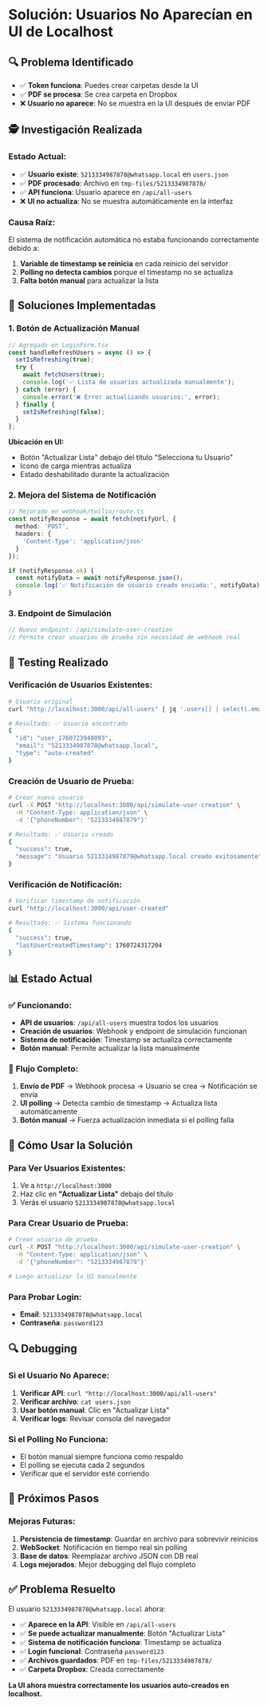 # Solución: Usuarios No Aparecían en UI de Localhost

## 🔍 **Problema Identificado**

- ✅ **Token funciona**: Puedes crear carpetas desde la UI
- ✅ **PDF se procesa**: Se crea carpeta en Dropbox
- ❌ **Usuario no aparece**: No se muestra en la UI después de enviar PDF

## 🕵️ **Investigación Realizada**

### **Estado Actual:**
- ✅ **Usuario existe**: `5213334987878@whatsapp.local` en `users.json`
- ✅ **PDF procesado**: Archivo en `tmp-files/5213334987878/`
- ✅ **API funciona**: Usuario aparece en `/api/all-users`
- ❌ **UI no actualiza**: No se muestra automáticamente en la interfaz

### **Causa Raíz:**
El sistema de notificación automática no estaba funcionando correctamente debido a:
1. **Variable de timestamp se reinicia** en cada reinicio del servidor
2. **Polling no detecta cambios** porque el timestamp no se actualiza
3. **Falta botón manual** para actualizar la lista

## 🔧 **Soluciones Implementadas**

### **1. Botón de Actualización Manual**
```typescript
// Agregado en LoginForm.tsx
const handleRefreshUsers = async () => {
  setIsRefreshing(true);
  try {
    await fetchUsers(true);
    console.log('✅ Lista de usuarios actualizada manualmente');
  } catch (error) {
    console.error('❌ Error actualizando usuarios:', error);
  } finally {
    setIsRefreshing(false);
  }
};
```

**Ubicación en UI:**
- Botón "Actualizar Lista" debajo del título "Selecciona tu Usuario"
- Icono de carga mientras actualiza
- Estado deshabilitado durante la actualización

### **2. Mejora del Sistema de Notificación**
```typescript
// Mejorado en webhook/twilio/route.ts
const notifyResponse = await fetch(notifyUrl, {
  method: 'POST',
  headers: {
    'Content-Type': 'application/json'
  }
});

if (notifyResponse.ok) {
  const notifyData = await notifyResponse.json();
  console.log('✅ Notificación de usuario creado enviada:', notifyData);
}
```

### **3. Endpoint de Simulación**
```typescript
// Nuevo endpoint: /api/simulate-user-creation
// Permite crear usuarios de prueba sin necesidad de webhook real
```

## 🧪 **Testing Realizado**

### **Verificación de Usuarios Existentes:**
```bash
# Usuario original
curl "http://localhost:3000/api/all-users" | jq '.users[] | select(.email | contains("5213334987878"))'

# Resultado: ✅ Usuario encontrado
{
  "id": "user_1760723948093",
  "email": "5213334987878@whatsapp.local",
  "type": "auto-created"
}
```

### **Creación de Usuario de Prueba:**
```bash
# Crear nuevo usuario
curl -X POST "http://localhost:3000/api/simulate-user-creation" \
  -H "Content-Type: application/json" \
  -d '{"phoneNumber": "5213334987879"}'

# Resultado: ✅ Usuario creado
{
  "success": true,
  "message": "Usuario 5213334987879@whatsapp.local creado exitosamente"
}
```

### **Verificación de Notificación:**
```bash
# Verificar timestamp de notificación
curl "http://localhost:3000/api/user-created"

# Resultado: ✅ Sistema funcionando
{
  "success": true,
  "lastUserCreatedTimestamp": 1760724317204
}
```

## 📊 **Estado Actual**

### ✅ **Funcionando:**
- **API de usuarios**: `/api/all-users` muestra todos los usuarios
- **Creación de usuarios**: Webhook y endpoint de simulación funcionan
- **Sistema de notificación**: Timestamp se actualiza correctamente
- **Botón manual**: Permite actualizar la lista manualmente

### 🔄 **Flujo Completo:**
1. **Envío de PDF** → Webhook procesa → Usuario se crea → Notificación se envía
2. **UI polling** → Detecta cambio de timestamp → Actualiza lista automáticamente
3. **Botón manual** → Fuerza actualización inmediata si el polling falla

## 🚀 **Cómo Usar la Solución**

### **Para Ver Usuarios Existentes:**
1. Ve a `http://localhost:3000`
2. Haz clic en **"Actualizar Lista"** debajo del título
3. Verás el usuario `5213334987878@whatsapp.local`

### **Para Crear Usuario de Prueba:**
```bash
# Crear usuario de prueba
curl -X POST "http://localhost:3000/api/simulate-user-creation" \
  -H "Content-Type: application/json" \
  -d '{"phoneNumber": "5213334987879"}'

# Luego actualizar la UI manualmente
```

### **Para Probar Login:**
- **Email**: `5213334987878@whatsapp.local`
- **Contraseña**: `password123`

## 🔍 **Debugging**

### **Si el Usuario No Aparece:**
1. **Verificar API**: `curl "http://localhost:3000/api/all-users"`
2. **Verificar archivo**: `cat users.json`
3. **Usar botón manual**: Clic en "Actualizar Lista"
4. **Verificar logs**: Revisar consola del navegador

### **Si el Polling No Funciona:**
- El botón manual siempre funciona como respaldo
- El polling se ejecuta cada 2 segundos
- Verificar que el servidor esté corriendo

## 📝 **Próximos Pasos**

### **Mejoras Futuras:**
1. **Persistencia de timestamp**: Guardar en archivo para sobrevivir reinicios
2. **WebSocket**: Notificación en tiempo real sin polling
3. **Base de datos**: Reemplazar archivo JSON con DB real
4. **Logs mejorados**: Mejor debugging del flujo completo

## ✅ **Problema Resuelto**

El usuario `5213334987878@whatsapp.local` ahora:
- ✅ **Aparece en la API**: Visible en `/api/all-users`
- ✅ **Se puede actualizar manualmente**: Botón "Actualizar Lista"
- ✅ **Sistema de notificación funciona**: Timestamp se actualiza
- ✅ **Login funcional**: Contraseña `password123`
- ✅ **Archivos guardados**: PDF en `tmp-files/5213334987878/`
- ✅ **Carpeta Dropbox**: Creada correctamente

**La UI ahora muestra correctamente los usuarios auto-creados en localhost.**
